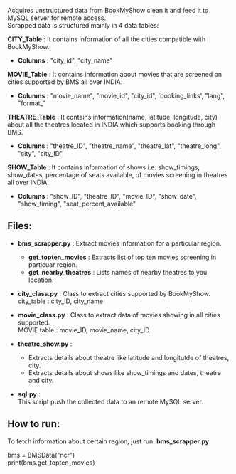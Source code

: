 Acquires unstructured data from BookMyShow clean it and feed it to MySQL server for remote access.  
Scrapped data is structured mainly in 4 data tables:  

<b>CITY_Table</b> : It contains information of all the cities compatible with BookMyShow.  
* <b>Columns</b> : "city_id", "city_name"  

<b>MOVIE_Table</b> : It contains information about movies that are screened on cities supported by BMS all over INDIA.
* <b> Columns</b> : "movie_name", "movie_id", "city_id", 'booking_links', "lang", "format_"   

<b>THEATRE_Table</b> : It contains information(name, latitude, longitude, city) about all the theatres located in INDIA which supports booking through BMS.
* <b> Columns </b> : "theatre_ID", "theatre_name", "theatre_lat", "theatre_long", "city", "city_ID"

<b>SHOW_Table</b> : It contains information of shows i.e. show_timings, show_dates, percentage of seats available, of movies screening in theatres all over INDIA. 
* <b> Columns </b> : "show_ID", "theatre_ID", "movie_ID", "show_date", "show_timing", "seat_percent_available"


## Files:
* <b>bms_scrapper.py</b> :
Extract movies information for a particular region.
  - <b>get_topten_movies</b> : Extracts list of top ten movies screening in particuar region.
  - <b>get_nearby_theatres</b> : Lists names of nearby theatres to you location.

* <b>city_class.py</b> :
Class to extract cities supported by BookMyShow.  
city_table : city_ID, city_name

* <b>movie_class.py</b> :
Class to extract data of movies showing in all cities supported.  
MOVIE table : movie_ID, movie_name, city_ID 

* <b>theatre_show.py</b> :
  - Extracts details about theatre like latitude and longitutde of theatres, city.  
  - Extracts details about shows like show_timings and dates, theatre and city.
  
* <b>sql.py</b> :  
 This script push the collected data to an remote MySQL server.
 
## How to run:
To fetch information about certain region, just run: <b>bms_scrapper.py</b>  

bms = BMSData("ncr")  
print(bms.get_topten_movies)

